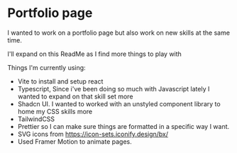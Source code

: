 # Portfolio page

I wanted to work on a portfolio page but also work on new skills at the same time.

I'll expand on this ReadMe as I find more things to play with

Things I'm currently using:

-   Vite to install and setup react
-   Typescript, Since i've been doing so much with Javascript lately I wanted to expand on that skill set more
-   Shadcn UI. I wanted to worked with an unstyled component library to home my CSS skills more
-   TailwindCSS
-   Prettier so I can make sure things are formatted in a specific way I want.
-   SVG icons from https://icon-sets.iconify.design/bx/
-   Used Framer Motion to animate pages.
